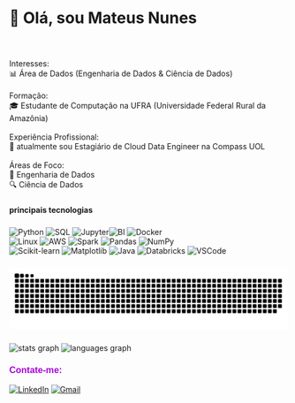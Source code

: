 # 👋 Olá, sou Mateus Nunes
###

<p align="left"><br><br>Interesses:<br>📊 Área de Dados (Engenharia de Dados & Ciência de Dados)<br><br>Formação:<br>🎓 Estudante de Computação na UFRA (Universidade Federal Rural da Amazônia)<br><br>Experiência Profissional:<br>💼 atualmente sou Estagiário de Cloud Data Engineer na Compass UOL<br><br>Áreas de Foco:<br>🔧 Engenharia de Dados<br>🔍 Ciência de Dados</p>

###

<h4 align="left">principais tecnologias</h4>

###

![Python](https://img.shields.io/badge/-Python-3776AB?style=flat-square&logo=python&logoColor=white)  ![SQL](https://img.shields.io/badge/-SQL-4479A1?style=flat-square&logo=postgresql&logoColor=white) ![Jupyter](https://img.shields.io/badge/-Jupyter-F37626?style=flat-square&logo=jupyter&logoColor=white)![BI](https://img.shields.io/badge/-Power%20BI-F2C811?style=flat-square&logo=powerbi&logoColor=black) ![Docker](https://img.shields.io/badge/-Docker-2496ED?style=flat-square&logo=docker&logoColor=white)  
![Linux](https://img.shields.io/badge/-Linux-FCC624?style=flat-square&logo=linux&logoColor=black) ![AWS](https://img.shields.io/badge/-AWS-FF9900?style=flat-square&logo=amazonaws&logoColor=white) ![Spark](https://img.shields.io/badge/-Apache%20Spark-E25A1C?style=flat-square&logo=apachespark&logoColor=white) ![Pandas](https://img.shields.io/badge/-Pandas-150458?style=flat-square&logo=pandas&logoColor=white) ![NumPy](https://img.shields.io/badge/-NumPy-013243?style=flat-square&logo=numpy&logoColor=white)  
![Scikit-learn](https://img.shields.io/badge/-Scikit%20Learn-F7931E?style=flat-square&logo=scikit-learn&logoColor=white) ![Matplotlib](https://img.shields.io/badge/-Matplotlib-00497E?style=flat-square&logo=python&logoColor=white) ![Java](https://img.shields.io/badge/-Java-007396?style=flat-square&logo=java&logoColor=white) ![Databricks](https://img.shields.io/badge/-Databricks-EF3A24?style=flat-square&logo=databricks&logoColor=white) ![VSCode](https://img.shields.io/badge/-VS%20Code-0078D4?style=flat-square&logo=visualstudiocode&logoColor=white)



###

![Snake Animation](https://raw.githubusercontent.com/Platane/snk/output/github-contribution-grid-snake.svg)


###

<div align="left">
  <img src="https://github-readme-stats.vercel.app/api?username=NunesSantos0101&hide_title=false&hide_rank=false&show_icons=true&include_all_commits=true&count_private=true&disable_animations=false&theme=dracula&locale=en&hide_border=false&order=1" height="150" alt="stats graph"  />
  <img src="https://github-readme-stats.vercel.app/api/top-langs?username=NunesSantos0101&locale=en&hide_title=false&layout=compact&card_width=320&langs_count=5&theme=dracula&hide_border=false&order=2" height="150" alt="languages graph"  />
</div>

###
<div style="font-family: 'Press Start 2P', sans-serif; color: #A901DB; margin-top: 20px;">
  <h3>Contate-me:</h3>
</div>

  [![LinkedIn](https://img.shields.io/badge/-LinkedIn-0077B5?style=flat-square&logo=linkedin&logoColor=white)](https://www.linkedin.com/public-profile/settings?trk=d_flagship3_profile_self_view_public_profile)
 [![Gmail](https://img.shields.io/badge/-Gmail-EA4335?style=flat-square&logo=gmail&logoColor=white)](mailto:mateussantosde2002@gmail.com)


